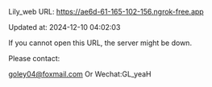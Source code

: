 Lily_web URL: https://ae6d-61-165-102-156.ngrok-free.app

Updated at: 2024-12-10 04:02:03

If you cannot open this URL, the server might be down.

Please contact: 

goley04@foxmail.com Or Wechat:GL_yeaH